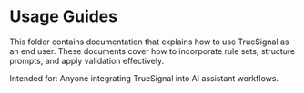 # Usage Guides

This folder contains documentation that explains how to use TrueSignal as an end user. These documents cover how to incorporate rule sets, structure prompts, and apply validation effectively.

Intended for: Anyone integrating TrueSignal into AI assistant workflows.
